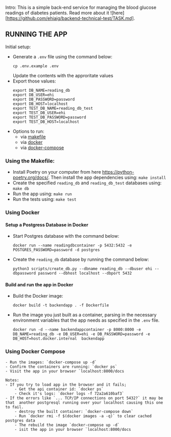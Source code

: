Intro: This is a simple back-end service for managing the blood glucose readings of diabetes patients. Read more about it ![here][https://github.com/ehiaig/backend-technical-test/TASK.md].  
## RUNNING THE APP
Initial setup:
- Generate a `.env` file using the command below:
    ```
    cp .env.example .env
    ```
    Update the contents with the approritate values
- Export those values:
    ```
    export DB_NAME=reading_db
    export DB_USER=ehi
    export DB_PASSWORD=password 
    export DB_HOST=localhost 
    export TEST_DB_NAME=reading_db_test 
    export TEST_DB_USER=ehi 
    export TEST_DB_PASSWORD=password 
    export TEST_DB_HOST=localhost
    ```
- Options to run:
    - via [makefile](#using-the-Makefile)
    - via [docker](#using-docker)
    - via [docker-compose](#using-docker-compose)
### Using the Makefile:
- Install Poetry on your computer from here https://python-poetry.org/docs/. Then install the app dependencies using: `make install`
- Create the specified `reading_db` and `reading_db_test` databases using: `make db`
- Run the app using: `make run`
- Run the tests using: `make test`


### Using Docker
#### Setup a Postgress Database in Docker
- Start Postgres database with the command below:
    ```
    docker run --name readingdbcontainer -p 5432:5432 -e POSTGRES_PASSWORD=password -d postgres
    ```
- Create the `reading_db` database by running the command below:
    ```
    python3 scripts/create_db.py --dbname reading_db --dbuser ehi --dbpassword password --dbhost localhost --dbport 5432
    ```

#### Build and run the app in Docker
- Build the Docker image:
    ```
    docker build -t backendapp . -f Dockerfile
    ```

- Run the image you just built as a container, parsing in the necessary environment variables that the app needs as specified in the `.env` file.
    ```
    docker run -d --name backendappcontainer -p 8000:8000 -e DB_NAME=reading_db -e DB_USER=ehi -e DB_PASSWORD=password -e DB_HOST=host.docker.internal  backendapp
    ```


### Using Docker Compose
    - Run the images: `docker-compose up -d`
    - Confirm the containers are running: `docker ps`
    - Visit the app in your browser `localhost:8000/docs

    Notes: 
    - If you try to load app in the browser and it fails;
        - Get the api container id: `docker ps`
        - Check it's logs: `docker logs -f 72a2a610baf3`
    - If the errors like `... TCP/IP connections on port 5432?` it may be that  another postgresql running over your localhost causing this one to fail.
        - destroy the built container: `docker-compose down`
        - Run `docker rmi -f $(docker images -a -q)` to clear cached postgres data
        - The rebuild the image `docker-compose up -d`
        - isit the app in your browser `localhost:8000/docs

